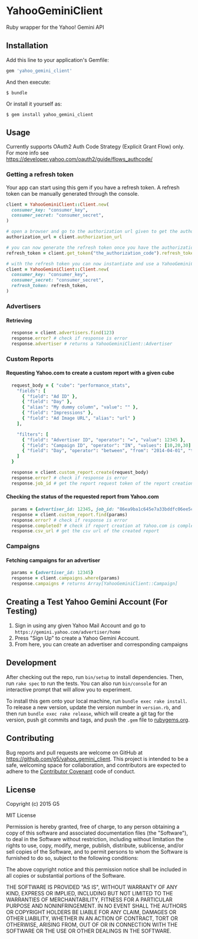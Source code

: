 # YahooGeminiClient

Ruby wrapper for the Yahoo! Gemini API

## Installation

Add this line to your application's Gemfile:

```ruby
gem 'yahoo_gemini_client'
```

And then execute:

    $ bundle

Or install it yourself as:

    $ gem install yahoo_gemini_client

## Usage
Currently supports OAuth2 Auth Code Strategy (Explicit Grant Flow) only.
For more info see https://developer.yahoo.com/oauth2/guide/flows_authcode/

### Getting a refresh token

Your app can start using this gem if you have a refresh token.
A refresh token can be manually generated through the console.

```ruby
client = YahooGeminiClient::Client.new(
  consumer_key: "consumer_key",
  consumer_secret: "consumer_secret",
)

# open a browser and go to the authorization url given to get the authorization code
authorization_url = client.authorization_url

# you can now generate the refresh token once you have the authorization code
refresh_token = client.get_token("the_authorization_code").refresh_token

# with the refresh token you can now instantiate and use a YahooGeminiClient::Client anytime
client = YahooGeminiClient::Client.new(
  consumer_key: "consumer_key",
  consumer_secret: "consumer_secret",
  refresh_token: refresh_token,
)
```

### Advertisers

#### Retrieving

```ruby
  response = client.advertisers.find(123)
  response.error? # check if response is error
  response.advertiser # returns a YahooGeminiClient::Advertiser
```

### Custom Reports

#### Requesting Yahoo.com to create a custom report with a given cube

```ruby
  request_body = { "cube": "performance_stats",
    "fields": [
      { "field": "Ad ID" },
      { "field": "Day" },
      { "alias": "My dummy column", "value": "" },
      { "field": "Impressions" },
      { "field": "Ad Image URL", "alias": "url" }
    ],

    "filters": [
      { "field": "Advertiser ID", "operator": "=", "value": 12345 },
      { "field": "Campaign ID", "operator": "IN", "values": [10,20,30] },
      { "field": "Day", "operator": "between", "from": "2014-04-01", "to": "2014-04-30" }
    ]
  }

  response = client.custom_report.create(request_body)
  response.error? # check if response is error
  response.job_id # get the report request token of the report creation job request at Yahoo.com
```

#### Checking the status of the requested report from Yahoo.com

```ruby
  params = {advertiser_id: 12345, job_id: "86ea9ba1c645e7a33bddfc06ee5c799fa40d02ce49632927"}
  response = client.custom_report.find(params)
  response.error? # check if response is error
  response.completed? # check if report creation at Yahoo.com is complete
  response.csv_url # get the csv url of the created report
```

### Campaigns

#### Fetching campaigns for an advertiser

```ruby
  params = {advertiser_id: 12345}
  response = client.campaigns.where(params)
  response.campaigns # returns Array[YahooGeminiClient::Campaign]
```

## Creating a Test Yahoo Gemini Account (For Testing)

1. Sign in using any given Yahoo Mail Account and go to `https://gemini.yahoo.com/advertiser/home`
2. Press "Sign Up" to create a Yahoo Gemini Account.
3. From here, you can create an advertiser and corresponding campaigns

## Development

After checking out the repo, run `bin/setup` to install dependencies. Then, run `rake spec` to run the tests. You can also run `bin/console` for an interactive prompt that will allow you to experiment.

To install this gem onto your local machine, run `bundle exec rake install`. To release a new version, update the version number in `version.rb`, and then run `bundle exec rake release`, which will create a git tag for the version, push git commits and tags, and push the `.gem` file to [rubygems.org](https://rubygems.org).

## Contributing

Bug reports and pull requests are welcome on GitHub at https://github.com/g5/yahoo_gemini_client. This project is intended to be a safe, welcoming space for collaboration, and contributors are expected to adhere to the [Contributor Covenant](contributor-covenant.org) code of conduct.


## License

Copyright (c) 2015 G5

MIT License

Permission is hereby granted, free of charge, to any person obtaining a copy of this software and associated documentation files (the "Software"), to deal in the Software without restriction, including without limitation the rights to use, copy, modify, merge, publish, distribute, sublicense, and/or sell copies of the Software, and to permit persons to whom the Software is furnished to do so, subject to the following conditions:

The above copyright notice and this permission notice shall be included in all copies or substantial portions of the Software.

THE SOFTWARE IS PROVIDED "AS IS", WITHOUT WARRANTY OF ANY KIND, EXPRESS OR IMPLIED, INCLUDING BUT NOT LIMITED TO THE WARRANTIES OF MERCHANTABILITY, FITNESS FOR A PARTICULAR PURPOSE AND NONINFRINGEMENT. IN NO EVENT SHALL THE AUTHORS OR COPYRIGHT HOLDERS BE LIABLE FOR ANY CLAIM, DAMAGES OR OTHER LIABILITY, WHETHER IN AN ACTION OF CONTRACT, TORT OR OTHERWISE, ARISING FROM, OUT OF OR IN CONNECTION WITH THE SOFTWARE OR THE USE OR OTHER DEALINGS IN THE SOFTWARE.
